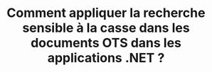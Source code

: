 ---
############################# Static ############################
layout: "auto-gen-gist"
draft: false
path: "fr/search/net/case-sensitive/ots/"
otherformats: PDF DOC DOT DOCX DOCM DOTX DOTM TXT ODT OTT RTF XLS XLT XLSX XLSM XLSB XLTX XLTM XLA XLAM ODS CSV TSV XML PPT PPS POT PPTX PPTM POTX POTM PPSX PPSM ODP PST OST EML EMLX MSG ONE ZIP XHTML MHTML MD CHM EPUB FB2 

############################# Head ############################
head_title: "Appliquer la recherche de texte sensible à la casse dans les documents OTS via .NET"
head_description: "L'API GroupDocs.Search .NET permet aux programmeurs de logiciels d'appliquer une recherche de texte sensible à la casse et de trouver la séquence exacte de mots dans les documents OTS via l'API .NET."

############################# Header ############################
title: "Comment appliquer la recherche sensible à la casse dans les documents OTS dans les applications .NET ?"
description: "L'API GroupDocs.Search .NET permet aux développeurs de logiciels d'appliquer une recherche de texte sensible à la casse dans divers types de documents tels que PDF, HTML, DOCX, PPTX, XLSX et plus encore dans les applications .NET."

######################### Download Button #######################
button:
    enable: true

############################# About ############################
about:
    enable: true
    title: "Qu'est-ce que la recherche sensible à la casse et comment y parvenir via .NET ?"
    content: |
     Il existe de nombreuses techniques de recherche utiles qui peuvent aider les utilisateurs à rechercher dans divers types de documents une combinaison particulière de mots ou d'autres données. La recherche sensible à la casse est une technique très utile qui permet aux utilisateurs de rechercher des documents et des pages Web, que les lettres majuscules et minuscules soient traitées comme différentes ou égales. Par exemple, "Ordinateur", "ordinateur" et "ORDINATEUR" seront traités comme des mots dissemblables car la lettre "C" est majuscule dans le premier cas, minuscule dans le second et toutes les lettres majuscules dans le 3ème. GroupDocs.Search pour .NET est une API de recherche de documents hautes performances pratique qui permet aux créateurs de logiciels de créer des applications logicielles et des outils pour effectuer facilement la recherche de texte ainsi que l'indexation de documents. L'API prend en charge certains des formats de fichiers les plus couramment utilisés tels que PDF, HTML, e-mail Outlook, Microsoft Office Word, feuilles de calcul Excel, présentations PowerPoint, Outlook MSG, PST et bien d'autres. Une autre fonctionnalité utile est qu'il peut identifier les requêtes de recherche écrites dans une langue qui ne correspond pas à la disposition de votre clavier.

############################# content ############################
steps:
    enable: true
    block:
    - title_left: "Effectuez une recherche sensible à la casse dans OTS Documents via .NET"
      content_left: |
       L'API GroupDocs.Search .NET permet aux programmeurs de logiciels d'ajouter une fonctionnalité de recherche sensible à la casse dans leur propre application C# .NET. L'exemple de code .NET suivant illustre comment effectuer une recherche sensible à la casse avec une requête sous forme de texte dans des fichiers OTS avec seulement quelques lignes de code.

      title_right: "Appliquer la recherche sensible à la casse dans OTS Documents"
      content_right: |
         * Identifiez le chemin d'accès au dossier d'index ainsi qu'au dossier de documents.
         * Générer un index dans le dossier spécifié en appelant l'instance de la classe [Index](https://apireference.groupdocs.com/search/net/groupdocs.search/index/constructors/2)
         * Indexation des documents du dossier spécifié en appelant l'instance de la classe [Add](https://apireference.groupdocs.com/search/net/groupdocs.search.index/add/methods/1)
         * Initialise une nouvelle instance de la classe [SearchOptions](https://apireference.groupdocs.com/search/net/groupdocs.search.options/searchoptions)
         * Activation de la recherche sensible à la casse en appelant la méthode [UseCaseSensitiveSearch](https://apireference.groupdocs.com/search/net/groupdocs.search.options/searchoptions/properties/usecasesensitivesearch)
         * Définir la chaîne de recherche et commencer la recherche
         
        
      gisthash: "805df69ebb1145d5c15c212431de1395"
      gistfile: "case-sensitive_in_text_queries_dotnet.cs"

    - title_left: "Effectuer une recherche sensible à la casse sous forme d'objet via .NET"
      content_left: |
        GroupDocs.Search .NET donne aux développeurs de logiciels le pouvoir de découvrir des mots en gardant à l'esprit les lettres majuscules et minuscules dans l'application .NET. L'exemple de code .NET suivant illustre comment appliquer une recherche sensible à la casse avec une requête sous forme d'objet dans des documents OTS.

      title_right: "Effectuez une recherche sensible à la casse dans OTS Documents"
      content_right: |
        * Identifiez le chemin d'accès au dossier d'index ainsi qu'au dossier de documents.
        * Générer un index dans le dossier spécifié en appelant l'instance de la classe [Index](https://apireference.groupdocs.com/search/net/groupdocs.search/index/constructors/2)
        * Indexation des documents du dossier spécifié en appelant l'instance de la classe [Add](https://apireference.groupdocs.com/search/net/groupdocs.search.index/add/methods/1)
        * Initialise une nouvelle instance de la classe [SearchOptions](https://apireference.groupdocs.com/search/net/groupdocs.search.options/searchoptions)
        * Activation de la recherche sensible à la casse en appelant la méthode [UseCaseSensitiveSearch](https://apireference.groupdocs.com/search/net/groupdocs.search.options/searchoptions/properties/usecasesensitivesearch)
        * Création d'une requête de recherche sous forme d'objet en appelant la méthode [CreateWordQuery](https://apireference.groupdocs.com/search/net/groupdocs.search/searchquery/methods/createwordquery)
        * Lancer la recherche et afficher les résultats de la recherche
     
      gisthash: "846d0dd11f88a59d62f083e33e84286b"
      gistfile: "case-sensitive_search_in_object_queries_dotnet.cs"

    - title_left: "Configuration requise"
      content_left: |
       GroupDocs.Search pour .NET est pris en charge sur toutes les principales plates-formes et systèmes d'exploitation. Pour un guide complet de la configuration système requise, veuillez visiter [configuration système requise](https://docs.groupdocs.com/search/net/system-requirements/) avant d'exécuter le code ci-dessous, assurez-vous que les conditions préalables suivantes sont installées sur votre système:
         * Systèmes d'exploitation : Microsoft Windows, Linux, MacOS
         * Environnement de développement : Visual Studio, Xamarin, MonoDevelop etc.
         * Frameworks : .NET Framework, .NET Standard, .NET Core, Mono
         * Obtenez la dernière version de GroupDocs.Search pour les API .NET à partir de [NuGet](https://www.nuget.org/packages/GroupDocs.search/)
        
      title_right: "Pourquoi utiliser GroupDocs.Assembly"
      content_right: |
        * Création d'index de recherche en mémoire ainsi que sur disque.
        * Capacité d'indexation à partir d'un fichier, d'un flux ou d'une structure.
        * Prise en charge de l'indexation des documents protégés par mot de passe.
        * Prise en charge de la fusion de plusieurs index.
        * Filtrer le document lors de l'indexation de la recherche.
        * Prise en charge de la vérification orthographique lors de la recherche.
        * Les caractères mélangés sont entièrement pris en charge
        * Combinaison de différents types de recherche en une seule requête de recherche.
        * Prise en charge des recherches de mots simples et d'expressions régulières
        * Prise en charge complète du remplacement d'alias dans les requêtes de recherche.

demos:
    enable: true
        

more_formats:
    enable: true


back_to_top:
    enable: true
---